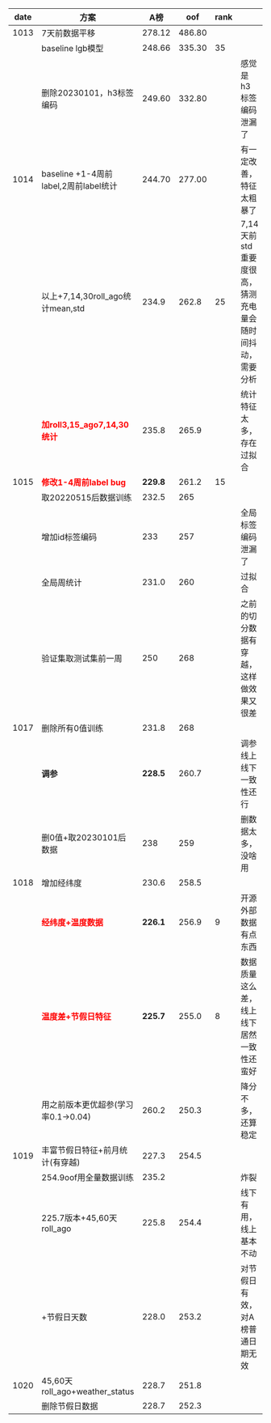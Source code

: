 |date| 方案       | A榜      | oof        | rank      ||
|--|------------|------------|--------------|------------|-----------|
|1013| 7天前数据平移 | 278.12     | 486.80       ||            |
|| baseline lgb模型 | 248.66 | 335.30       |35|            |
|| 删除20230101，h3标签编码 | 249.60 | 332.80 || 感觉是h3标签编码泄漏了 |
|1014| baseline +1-4周前label,2周前label统计  | 244.70     | 277.00       || 有一定改善，特征太粗暴了 |
|| 以上+7,14,30roll_ago统计mean,std |234.9| 262.8  |25|7,14天前std重要度很高，猜测充电量会随时间抖动，需要分析 |
||<span style="color:red">**加roll3,15_ago7,14,30统计**|235.8|265.9||统计特征太多，存在过拟合|
|1015|<span style="color:red">**修改1-4周前label bug**|**229.8**|261.2|15||
||取20220515后数据训练|232.5|265|
||增加id标签编码|233|257||全局标签编码泄漏了|
||全局周统计|231.0|260||过拟合|
||验证集取测试集前一周|250|268||之前的切分数据有穿越，这样做效果又很差|
|1017|删除所有0值训练|231.8|268|
||**调参**|**228.5**| 260.7||调参线上线下一致性还行|
||删0值+取20230101后数据|  238|  259|| 删数据太多，没啥用
|1018|增加经纬度|230.6|258.5|
||<span style="color:red">**经纬度+温度数据**|**226.1**|256.9|9|开源外部数据有点东西|
||<span style="color:red">**温度差+节假日特征**|**225.7**|255.0|8|数据质量这么差，线上线下居然一致性还蛮好|
||用之前版本更优超参(学习率0.1->0.04)|260.2|250.3||降分不多，还算稳定|
|1019|丰富节假日特征+前月统计(有穿越)|227.3|254.5||
||254.9oof用全量数据训练|235.2|||炸裂|
||225.7版本+45,60天roll_ago|225.8|254.4||线下有用，线上基本不动|
||+节假日天数|228.0|253.2||对节假日有效，对A榜普通日期无效|
|1020|45,60天roll_ago+weather_status|228.7|251.8|
||删除节假日数据|228.7|252.3